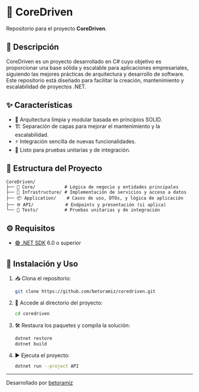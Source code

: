 # 🚀 CoreDriven

Repositorio para el proyecto **CoreDriven**.

## 📄 Descripción

CoreDriven es un proyecto desarrollado en C# cuyo objetivo es proporcionar una base sólida y escalable para aplicaciones empresariales, siguiendo las mejores prácticas de arquitectura y desarrollo de software. Este repositorio está diseñado para facilitar la creación, mantenimiento y escalabilidad de proyectos .NET.

## ✨ Características

- 🧩 Arquitectura limpia y modular basada en principios SOLID.
- 🏗️ Separación de capas para mejorar el mantenimiento y la escalabilidad.
- ⚡ Integración sencilla de nuevas funcionalidades.
- 🧪 Listo para pruebas unitarias y de integración.

## 📁 Estructura del Proyecto

```
CoreDriven/
├── 🧠 Core/           # Lógica de negocio y entidades principales
├── 🏢 Infrastructure/ # Implementación de servicios y acceso a datos
├── 📦 Application/    # Casos de uso, DTOs, y lógica de aplicación
├── 🌐 API/            # Endpoints y presentación (si aplica)
└── 🧪 Tests/          # Pruebas unitarias y de integración
```

## ⚙️ Requisitos

- [🟣 .NET SDK](https://dotnet.microsoft.com/download) 6.0 o superior

## 🚦 Instalación y Uso

1. 📥 Clona el repositorio:
    ```bash
    git clone https://github.com/betoramiz/coredriven.git
    ```

2. 📂 Accede al directorio del proyecto:
    ```bash
    cd coredriven
    ```

3. 🛠️ Restaura los paquetes y compila la solución:
    ```bash
    dotnet restore
    dotnet build
    ```

4. ▶️ Ejecuta el proyecto:
    ```bash
    dotnet run --project API
    ```

---

Desarrollado por [betoramiz](https://github.com/betoramiz)
